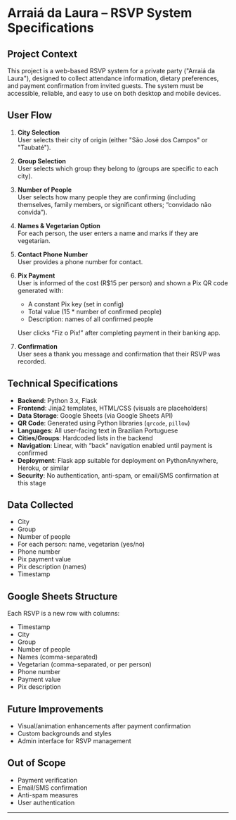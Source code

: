 # Arraiá da Laura – RSVP System Specifications

## Project Context

This project is a web-based RSVP system for a private party ("Arraiá da Laura"), designed to collect attendance information, dietary preferences, and payment confirmation from invited guests. The system must be accessible, reliable, and easy to use on both desktop and mobile devices.

## User Flow

1. **City Selection**  
   User selects their city of origin (either "São José dos Campos" or "Taubaté").

2. **Group Selection**  
   User selects which group they belong to (groups are specific to each city).

3. **Number of People**  
   User selects how many people they are confirming (including themselves, family members, or significant others; “convidado não convida”).

4. **Names & Vegetarian Option**  
   For each person, the user enters a name and marks if they are vegetarian.

5. **Contact Phone Number**  
   User provides a phone number for contact.

6. **Pix Payment**  
   User is informed of the cost (R$15 per person) and shown a Pix QR code generated with:
   - A constant Pix key (set in config)
   - Total value (15 * number of confirmed people)
   - Description: names of all confirmed people

   User clicks “Fiz o Pix!” after completing payment in their banking app.

7. **Confirmation**  
   User sees a thank you message and confirmation that their RSVP was recorded.

## Technical Specifications

- **Backend**: Python 3.x, Flask
- **Frontend**: Jinja2 templates, HTML/CSS (visuals are placeholders)
- **Data Storage**: Google Sheets (via Google Sheets API)
- **QR Code**: Generated using Python libraries (`qrcode`, `pillow`)
- **Languages**: All user-facing text in Brazilian Portuguese
- **Cities/Groups**: Hardcoded lists in the backend
- **Navigation**: Linear, with “back” navigation enabled until payment is confirmed
- **Deployment**: Flask app suitable for deployment on PythonAnywhere, Heroku, or similar
- **Security**: No authentication, anti-spam, or email/SMS confirmation at this stage

## Data Collected

- City
- Group
- Number of people
- For each person: name, vegetarian (yes/no)
- Phone number
- Pix payment value
- Pix description (names)
- Timestamp

## Google Sheets Structure

Each RSVP is a new row with columns:
- Timestamp
- City
- Group
- Number of people
- Names (comma-separated)
- Vegetarian (comma-separated, or per person)
- Phone number
- Payment value
- Pix description

## Future Improvements

- Visual/animation enhancements after payment confirmation
- Custom backgrounds and styles
- Admin interface for RSVP management

## Out of Scope

- Payment verification
- Email/SMS confirmation
- Anti-spam measures
- User authentication

---
